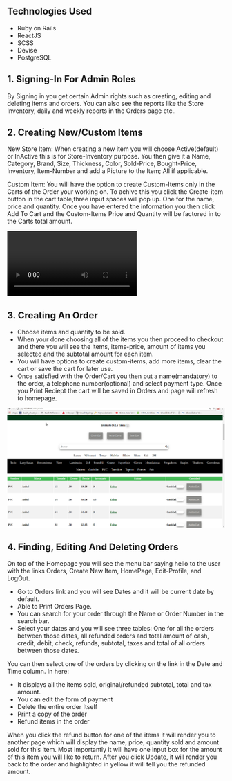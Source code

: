 ## Technologies Used
   - Ruby on Rails
   - ReactJS
   - SCSS
   - Devise 
   - PostgreSQL
   
## 1. Signing-In For Admin Roles
By Signing in you get certain Admin rights such as creating, editing and deleting items and orders. You can also see the reports like the Store Inventory, daily and weekly reports in the Orders page etc..


## 2. Creating New/Custom Items
New Store Item: When creating a new item you will choose Active(default) or InActive this is for Store-Inventory purpose. You then give it a Name, Category, Brand, Size, Thickness, Color, Sold-Price, Bought-Price, Inventory, Item-Number and add a Picture to the Item; All if applicable. 

Custom Item: You will have the option to create Custom-Items only in the Carts of the Order your working on. To achive this you click the Create-item button in the cart table,three input spaces will pop up. One for the name, price and quantity.
Once you have entered the information you then click Add To Cart and the Custom-Items Price and Quantity will be factored in to the Carts total amount.

![Ferrteria App](ReadMeGifs/customItems.mov)

## 3. Creating An Order
- Choose items and quantity to be sold.
- When your done choosing all of the items you then proceed to checkout and there you will see the items, items-price, amount of items you selected and the subtotal amount for each item.
- You will have options to create custom-items, add more items, clear the cart or save the cart for later use.
- Once satisfied with the Order/Cart you then put a name(mandatory) to the order, a telephone number(optional) and select payment type. Once you Print Reciept the cart will be saved in Orders and page will refresh to homepage.

![Ferrteria App](ReadMeGifs/FerreteriaSample.gif)

## 4. Finding, Editing And Deleting Orders
On top of the Homepage you will see the menu bar saying hello to the user with the links Orders, Create New Item, HomePage, Edit-Profile, and LogOut.

- Go to Orders link and you will see Dates and it will be current date by default.
- Able to Print Orders Page.
- You can search for your order through the Name or Order Number in the search bar.
- Select your dates and you will see three tables: One for all the orders between those dates, all refunded orders and total amount of cash, credit, debit, check, refunds, subtotal, taxes and total of all orders between those dates. 

You can then select one of the orders by clicking on the link in the Date and Time column. In here:
- It displays all the items sold, original/refunded subtotal, total and tax amount.
- You can edit the form of payment
- Delete the entire order Itself
- Print a copy of the order
- Refund items in the order

When you click the refund button for one of the items it will render you to another page which will display the name, price, quantity sold and amount sold for this item. Most importantly it will have one input box for the amount of this item you will like to return. After you click Update, it will render you back to the order and highlighted in yellow it will tell you the refunded amount. 

   

   
   

